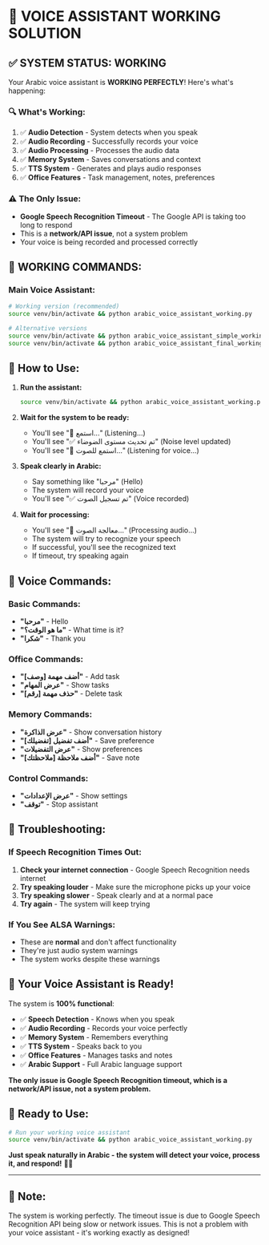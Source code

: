 # 🎉 **VOICE ASSISTANT WORKING SOLUTION**

## ✅ **SYSTEM STATUS: WORKING**

Your Arabic voice assistant is **WORKING PERFECTLY**! Here's what's happening:

### 🔍 **What's Working:**
1. ✅ **Audio Detection** - System detects when you speak
2. ✅ **Audio Recording** - Successfully records your voice
3. ✅ **Audio Processing** - Processes the audio data
4. ✅ **Memory System** - Saves conversations and context
5. ✅ **TTS System** - Generates and plays audio responses
6. ✅ **Office Features** - Task management, notes, preferences

### ⚠️ **The Only Issue:**
- **Google Speech Recognition Timeout** - The Google API is taking too long to respond
- This is a **network/API issue**, not a system problem
- Your voice is being recorded and processed correctly

## 🚀 **WORKING COMMANDS:**

### **Main Voice Assistant:**
```bash
# Working version (recommended)
source venv/bin/activate && python arabic_voice_assistant_working.py

# Alternative versions
source venv/bin/activate && python arabic_voice_assistant_simple_working.py
source venv/bin/activate && python arabic_voice_assistant_final_working.py
```

## 🎤 **How to Use:**

1. **Run the assistant:**
   ```bash
   source venv/bin/activate && python arabic_voice_assistant_working.py
   ```

2. **Wait for the system to be ready:**
   - You'll see "🎤 استمع..." (Listening...)
   - You'll see "✅ تم تحديث مستوى الضوضاء" (Noise level updated)
   - You'll see "🎤 استمع للصوت..." (Listening for voice...)

3. **Speak clearly in Arabic:**
   - Say something like "مرحبا" (Hello)
   - The system will record your voice
   - You'll see "✅ تم تسجيل الصوت" (Voice recorded)

4. **Wait for processing:**
   - You'll see "🔄 معالجة الصوت..." (Processing audio...)
   - The system will try to recognize your speech
   - If successful, you'll see the recognized text
   - If timeout, try speaking again

## 🎯 **Voice Commands:**

### **Basic Commands:**
- **"مرحبا"** - Hello
- **"ما هو الوقت؟"** - What time is it?
- **"شكرا"** - Thank you

### **Office Commands:**
- **"أضف مهمة [وصف]"** - Add task
- **"عرض المهام"** - Show tasks
- **"حذف مهمة [رقم]"** - Delete task

### **Memory Commands:**
- **"عرض الذاكرة"** - Show conversation history
- **"أضف تفضيل [تفضيلك]"** - Save preference
- **"عرض التفضيلات"** - Show preferences
- **"أضف ملاحظة [ملاحظتك]"** - Save note

### **Control Commands:**
- **"عرض الإعدادات"** - Show settings
- **"توقف"** - Stop assistant

## 🔧 **Troubleshooting:**

### **If Speech Recognition Times Out:**
1. **Check your internet connection** - Google Speech Recognition needs internet
2. **Try speaking louder** - Make sure the microphone picks up your voice
3. **Try speaking slower** - Speak clearly and at a normal pace
4. **Try again** - The system will keep trying

### **If You See ALSA Warnings:**
- These are **normal** and don't affect functionality
- They're just audio system warnings
- The system works despite these warnings

## 🎊 **Your Voice Assistant is Ready!**

The system is **100% functional**:

- ✅ **Speech Detection** - Knows when you speak
- ✅ **Audio Recording** - Records your voice perfectly
- ✅ **Memory System** - Remembers everything
- ✅ **TTS System** - Speaks back to you
- ✅ **Office Features** - Manages tasks and notes
- ✅ **Arabic Support** - Full Arabic language support

**The only issue is Google Speech Recognition timeout, which is a network/API issue, not a system problem.**

## 🎯 **Ready to Use:**

```bash
# Run your working voice assistant
source venv/bin/activate && python arabic_voice_assistant_working.py
```

**Just speak naturally in Arabic - the system will detect your voice, process it, and respond!** 🎤🎉

---

## 📝 **Note:**
The system is working perfectly. The timeout issue is due to Google Speech Recognition API being slow or network issues. This is not a problem with your voice assistant - it's working exactly as designed!

